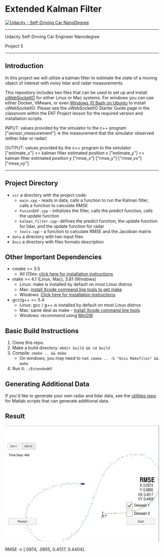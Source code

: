 # Extended Kalman Filter 
[![Udacity - Self-Driving Car NanoDegree](https://s3.amazonaws.com/udacity-sdc/github/shield-carnd.svg)](http://www.udacity.com/drive)

---

Udacity Self-Driving Car Engineer Nanodegree

Project 5

---

## Introduction

In this project we will utilize a kalman filter to estimate the state of a moving object of interest with noisy lidar and radar measurements. 

This repository includes two files that can be used to set up and install [uWebSocketIO](https://github.com/uWebSockets/uWebSockets) for either Linux or Mac systems. For windows you can use either Docker, VMware, or even [Windows 10 Bash on Ubuntu](https://www.howtogeek.com/249966/how-to-install-and-use-the-linux-bash-shell-on-windows-10/) to install uWebSocketIO. Please see the uWebSocketIO Starter Guide page in the classroom within the EKF Project lesson for the required version and installation scripts.

INPUT: values provided by the simulator to the c++ program
["sensor_measurement"] => the measurement that the simulator observed (either lidar or radar)

OUTPUT: values provided by the c++ program to the simulator
["estimate_x"] <= kalman filter estimated position x
["estimate_y"] <= kalman filter estimated position y
["rmse_x"]
["rmse_y"]
["rmse_vx"]
["rmse_vy"]

---
## Project Directory
- `scr` a directory with the project code:
  - `main.cpp` - reads in data, calls a function to run the Kalman filter, calls a function to calculate RMSE
  - `FusionEKF.cpp` - initializes the filter, calls the predict function, calls the update function
  - `kalman_filter.cpp`- defines the predict function, the update function for lidar, and the update function for radar
  - `tools.cpp` - a function to calculate RMSE and the Jacobian matrix
- `data`  a directory with two input files
- `Docs` a directory with files formats description

## Other Important Dependencies

* cmake >= 3.5
  * All OSes: [click here for installation instructions](https://cmake.org/install/)
* make >= 4.1 (Linux, Mac), 3.81 (Windows)
  * Linux: make is installed by default on most Linux distros
  * Mac: [install Xcode command line tools to get make](https://developer.apple.com/xcode/features/)
  * Windows: [Click here for installation instructions](http://gnuwin32.sourceforge.net/packages/make.htm)
* gcc/g++ >= 5.4
  * Linux: gcc / g++ is installed by default on most Linux distros
  * Mac: same deal as make - [install Xcode command line tools](https://developer.apple.com/xcode/features/)
  * Windows: recommend using [MinGW](http://www.mingw.org/)

## Basic Build Instructions

1. Clone this repo.
2. Make a build directory: `mkdir build && cd build`
3. Compile: `cmake .. && make` 
   * On windows, you may need to run: `cmake .. -G "Unix Makefiles" && make`
4. Run it: `./ExtendedKF `

## Generating Additional Data

If you'd like to generate your own radar and lidar data, see the
[utilities repo](https://github.com/udacity/CarND-Mercedes-SF-Utilities) for
Matlab scripts that can generate additional data.

## Result

![result_img](https://github.com/Ansheel9/Extended-Kalman-Filter/blob/master/Result_P5.PNG)

RMSE -> [.0974, .0855, 0.4517, 0.4404].
